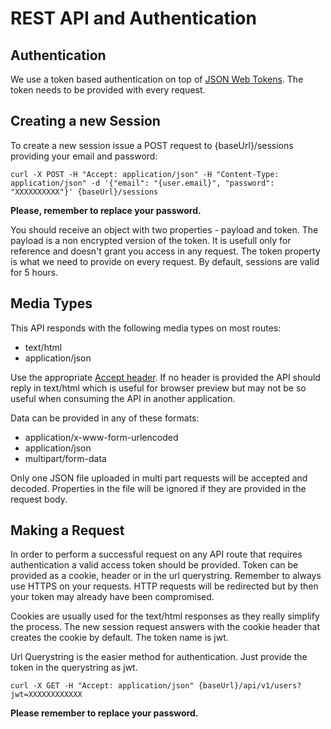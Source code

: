 # REST API and Authentication

## Authentication

We use a token based authentication on top of [JSON Web Tokens](http://jwt.io/). The token needs to be provided with every request.

## Creating a new Session
            
To create a new session issue a POST request to {baseUrl}/sessions providing your email and password:

```
curl -X POST -H "Accept: application/json" -H "Content-Type: application/json" -d '{"email": "{user.email}", "password": "XXXXXXXXXX"}' {baseUrl}/sessions
```

**Please, remember to replace your password.**

You should receive an object with two properties - payload and token. The payload is a non encrypted version of the token. It is usefull only for reference and doesn't grant you access in any request. The token property is what we need to provide on every request. By default, sessions are valid for 5 hours.

## Media Types

This API responds with the following media types on most routes:

- text/html
- application/json

Use the appropriate [Accept header](http://www.w3.org/Protocols/HTTP/HTRQ_Headers.html#z3). If no header is provided the API should reply in text/html which is useful for browser preview but may not be so useful when consuming the API in another application.

Data can be provided in any of these formats:
- application/x-www-form-urlencoded
- application/json
- multipart/form-data

Only one JSON file uploaded in multi part requests will be accepted and decoded. Properties in the file will be ignored if they are provided in the request body.
            
## Making a Request

In order to perform a successful request on any API route that requires authentication a valid access token should be provided. Token can be provided as a cookie, header or in the url querystring. Remember to always use HTTPS on your requests. HTTP requests will be redirected but by then your token may already have been compromised.

Cookies are usually used for the text/html responses as they really simplify the process. The new session request answers with the cookie header that creates the cookie by default. The token name is jwt.

Url Querystring is the easier method for authentication. Just provide the token in the querystring as jwt.

```
curl -X GET -H "Accept: application/json" {baseUrl}/api/v1/users?jwt=XXXXXXXXXXXX
```

**Please remember to replace your password.**